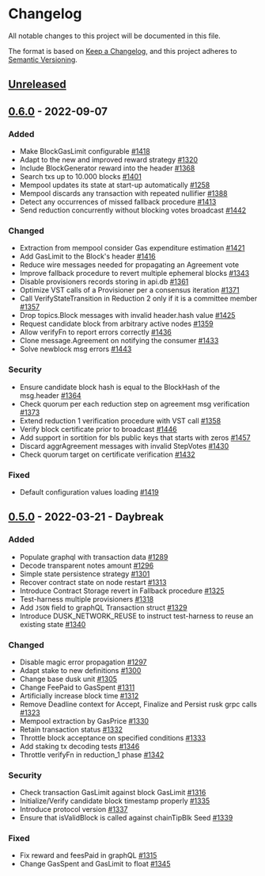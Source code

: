 # Changelog
All notable changes to this project will be documented in this file.

The format is based on [Keep a Changelog](https://keepachangelog.com/en/1.0.0/),
and this project adheres to [Semantic Versioning](https://semver.org/spec/v2.0.0.html).

## [Unreleased]

## [0.6.0] - 2022-09-07 

### Added
- Make BlockGasLimit configurable [#1418]
- Adapt to the new and improved reward strategy [#1320]
- Include BlockGenerator reward into the header [#1368]
- Search txs up to 10.000 blocks [#1401]
- Mempool updates its state at start-up automatically [#1258]
- Mempool discards any transaction with repeated nullifier [#1388]
- Detect any occurrences of missed fallback procedure [#1413] 
- Send reduction concurrently without blocking votes broadcast [#1442]

### Changed

- Extraction from mempool consider Gas expenditure estimation [#1421]
- Add GasLimit to the Block's header [#1416]
- Reduce wire messages needed for propagating an Agreement vote
- Improve fallback procedure to revert multiple ephemeral blocks [#1343]
- Disable provisioners records storing in api.db  [#1361]
- Optimize VST calls of a Provisioner per a consensus iteration [#1371]
- Call VerifyStateTransition in Reduction 2 only if it is a committee member [#1357]
- Drop topics.Block messages with invalid header.hash value [#1425]
- Request candidate block from arbitrary active nodes [#1359]
- Allow verifyFn to report errors correctly [#1436]
- Clone message.Agreement on notifying the consumer [#1433]
- Solve newblock msg errors [#1443]

### Security
- Ensure candidate block hash is equal to the BlockHash of the msg.header [#1364]
- Check quorum per each reduction step on agreement msg verification [#1373]
- Extend reduction 1 verification procedure with VST call [#1358]
- Verify block certificate prior to broadcast [#1446]
- Add support in sortition for bls public keys that starts with zeros [#1457]
- Discard aggrAgreement messages with invalid StepVotes [#1430]
- Check quorum target on certificate verification [#1432] 

### Fixed
- Default configuration values loading [#1419] 


## [0.5.0] - 2022-03-21 - Daybreak

### Added
- Populate graphql with transaction data [#1289]
- Decode transparent notes amount [#1296]
- Simple state persistence strategy [#1301]
- Recover contract state on node restart [#1313]
- Introduce Contract Storage revert in Fallback procedure [#1325]
- Test-harness multiple provisioners [#1318]
- Add `JSON` field to graphQL Transaction struct [#1329]
- Introduce DUSK_NETWORK_REUSE to instruct test-harness to reuse an existing state [#1340]

### Changed
- Disable magic error propagation [#1297]
- Adapt stake to new definitions [#1300]
- Change base dusk unit [#1305]
- Change FeePaid to GasSpent [#1311]
- Artificially increase block time [#1312]
- Remove Deadline context for Accept, Finalize and Persist rusk grpc calls [#1323]
- Mempool extraction by GasPrice [#1330]
- Retain transaction status [#1332]
- Throttle block acceptance on specified conditions [#1333]
- Add staking tx decoding tests [#1346]
- Throttle verifyFn in reduction_1 phase [#1342]
### Security
- Check transaction GasLimit against block GasLimit [#1316]
- Initialize/Verify candidate block timestamp properly [#1335]
- Introduce protocol version [#1337]
- Ensure that isValidBlock is called against chainTipBlk Seed [#1339]

### Fixed
- Fix reward and feesPaid in graphQL [#1315]
- Change GasSpent and GasLimit to float [#1345]

<!-- Issues -->

[#1457]: https://github.com/dusk-network/dusk-blockchain/issues/1457
[#1446]: https://github.com/dusk-network/dusk-blockchain/issues/1446
[#1443]: https://github.com/dusk-network/dusk-blockchain/issues/1443
[#1442]: https://github.com/dusk-network/dusk-blockchain/issues/1442
[#1436]: https://github.com/dusk-network/dusk-blockchain/issues/1436
[#1433]: https://github.com/dusk-network/dusk-blockchain/issues/1433
[#1432]: https://github.com/dusk-network/dusk-blockchain/issues/1432
[#1430]: https://github.com/dusk-network/dusk-blockchain/issues/1430
[#1425]: https://github.com/dusk-network/dusk-blockchain/issues/1425
[#1421]: https://github.com/dusk-network/dusk-blockchain/issues/1421
[#1419]: https://github.com/dusk-network/dusk-blockchain/issues/1419
[#1418]: https://github.com/dusk-network/dusk-blockchain/issues/1418
[#1416]: https://github.com/dusk-network/dusk-blockchain/issues/1416
[#1413]: https://github.com/dusk-network/dusk-blockchain/issues/1413
[#1401]: https://github.com/dusk-network/dusk-blockchain/issues/1401
[#1388]: https://github.com/dusk-network/dusk-blockchain/issues/1388
[#1373]: https://github.com/dusk-network/dusk-blockchain/issues/1373
[#1371]: https://github.com/dusk-network/dusk-blockchain/issues/1371
[#1368]: https://github.com/dusk-network/dusk-blockchain/issues/1368
[#1364]: https://github.com/dusk-network/dusk-blockchain/issues/1364
[#1361]: https://github.com/dusk-network/dusk-blockchain/issues/1361
[#1359]: https://github.com/dusk-network/dusk-blockchain/issues/1359
[#1358]: https://github.com/dusk-network/dusk-blockchain/issues/1358
[#1357]: https://github.com/dusk-network/dusk-blockchain/issues/1357
[#1343]: https://github.com/dusk-network/dusk-blockchain/issues/1343
[#1320]: https://github.com/dusk-network/dusk-blockchain/issues/1320
[#1258]: https://github.com/dusk-network/dusk-blockchain/issues/1258

<!-- PRs -->

[#1289]: https://github.com/dusk-network/dusk-blockchain/pull/1289 
[#1296]: https://github.com/dusk-network/dusk-blockchain/pull/1296
[#1297]: https://github.com/dusk-network/dusk-blockchain/pull/1297 
[#1300]: https://github.com/dusk-network/dusk-blockchain/pull/1300 
[#1301]: https://github.com/dusk-network/dusk-blockchain/pull/1301 
[#1305]: https://github.com/dusk-network/dusk-blockchain/pull/1305 
[#1311]: https://github.com/dusk-network/dusk-blockchain/pull/1311 
[#1315]: https://github.com/dusk-network/dusk-blockchain/pull/1315 
[#1316]: https://github.com/dusk-network/dusk-blockchain/pull/1316 
[#1312]: https://github.com/dusk-network/dusk-blockchain/pull/1312 
[#1313]: https://github.com/dusk-network/dusk-blockchain/pull/1313 
[#1323]: https://github.com/dusk-network/dusk-blockchain/pull/1323
[#1325]: https://github.com/dusk-network/dusk-blockchain/pull/1325 
[#1330]: https://github.com/dusk-network/dusk-blockchain/pull/1330 
[#1318]: https://github.com/dusk-network/dusk-blockchain/pull/1318 
[#1329]: https://github.com/dusk-network/dusk-blockchain/pull/1329 
[#1332]: https://github.com/dusk-network/dusk-blockchain/pull/1332
[#1333]: https://github.com/dusk-network/dusk-blockchain/pull/1333 
[#1335]: https://github.com/dusk-network/dusk-blockchain/pull/1335 
[#1337]: https://github.com/dusk-network/dusk-blockchain/pull/1337 
[#1339]: https://github.com/dusk-network/dusk-blockchain/pull/1339 
[#1340]: https://github.com/dusk-network/dusk-blockchain/pull/1340 
[#1342]: https://github.com/dusk-network/dusk-blockchain/pull/1342
[#1345]: https://github.com/dusk-network/dusk-blockchain/pull/1345 
[#1346]: https://github.com/dusk-network/dusk-blockchain/pull/1346 

<!-- Releases -->

[Unreleased]: https://github.com/dusk-network/dusk-blockchain/compare/v0.6.0...HEAD
[0.6.0]: https://github.com/dusk-network/dusk-blockchain/compare/v0.5.0...v0.6.0
[0.5.0]: https://github.com/dusk-network/dusk-blockchain/compare/v0.4.4...v0.5.0
